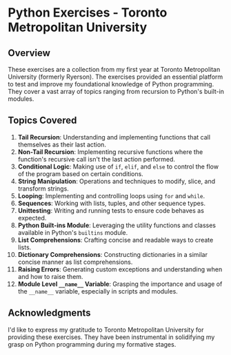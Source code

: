 # Python Exercises - Toronto Metropolitan University

## Overview

These exercises are a collection from my first year at Toronto Metropolitan University (formerly Ryerson). The exercises provided an essential platform to test and improve my foundational knowledge of Python programming. They cover a vast array of topics ranging from recursion to Python's built-in modules.

## Topics Covered

1. **Tail Recursion**: Understanding and implementing functions that call themselves as their last action.
2. **Non-Tail Recursion**: Implementing recursive functions where the function's recursive call isn't the last action performed.
3. **Conditional Logic**: Making use of `if`, `elif`, and `else` to control the flow of the program based on certain conditions.
4. **String Manipulation**: Operations and techniques to modify, slice, and transform strings.
5. **Looping**: Implementing and controlling loops using `for` and `while`.
6. **Sequences**: Working with lists, tuples, and other sequence types.
7. **Unittesting**: Writing and running tests to ensure code behaves as expected.
8. **Python Built-ins Module**: Leveraging the utility functions and classes available in Python's `builtins` module.
9. **List Comprehensions**: Crafting concise and readable ways to create lists.
10. **Dictionary Comprehensions**: Constructing dictionaries in a similar concise manner as list comprehensions.
11. **Raising Errors**: Generating custom exceptions and understanding when and how to raise them.
12. **Module Level `__name__` Variable**: Grasping the importance and usage of the `__name__` variable, especially in scripts and modules.

## Acknowledgments

I'd like to express my gratitude to Toronto Metropolitan University for providing these exercises. They have been instrumental in solidifying my grasp on Python programming during my formative stages.


